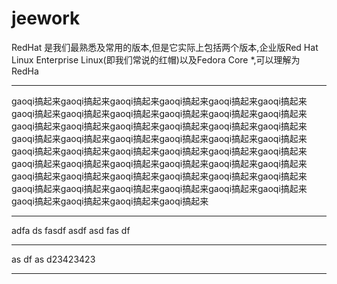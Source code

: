 # jeework
RedHat 是我们最熟悉及常用的版本,但是它实际上包括两个版本,企业版Red Hat Linux Enterprise Linux(即我们常说的红帽)以及Fedora Core *,可以理解为RedHa

-------------
gaoqi搞起来gaoqi搞起来gaoqi搞起来gaoqi搞起来gaoqi搞起来gaoqi搞起来gaoqi搞起来gaoqi搞起来gaoqi搞起来gaoqi搞起来gaoqi搞起来gaoqi搞起来gaoqi搞起来gaoqi搞起来gaoqi搞起来gaoqi搞起来gaoqi搞起来gaoqi搞起来gaoqi搞起来gaoqi搞起来gaoqi搞起来gaoqi搞起来gaoqi搞起来gaoqi搞起来gaoqi搞起来gaoqi搞起来gaoqi搞起来gaoqi搞起来gaoqi搞起来gaoqi搞起来gaoqi搞起来gaoqi搞起来gaoqi搞起来gaoqi搞起来gaoqi搞起来gaoqi搞起来gaoqi搞起来gaoqi搞起来gaoqi搞起来gaoqi搞起来gaoqi搞起来gaoqi搞起来gaoqi搞起来gaoqi搞起来gaoqi搞起来gaoqi搞起来gaoqi搞起来gaoqi搞起来gaoqi搞起来gaoqi搞起来gaoqi搞起来gaoqi搞起来

-------------
adfa ds
fasdf
asdf
asd
fas
df


-------------
as
df as
d23423423

-------------